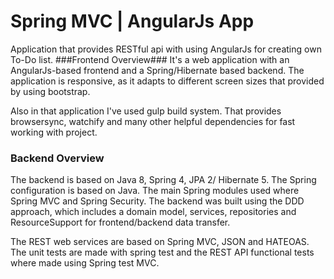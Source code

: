 
# Spring MVC | AngularJs App #
Application that provides RESTful api with using AngularJs for creating own To-Do list.
###Frontend Overview###
It's a web application with an AngularJs-based frontend and a Spring/Hibernate based backend. The application is responsive, as it adapts to different screen sizes that provided by using bootstrap.

Also in that application I've used gulp build system. That provides browsersync, watchify and many other helpful dependencies for fast working with project.

### Backend Overview #

The backend is based on Java 8, Spring 4, JPA 2/ Hibernate 5. 
The Spring configuration is based on Java. The main Spring modules used where Spring MVC and Spring Security. 
The backend was built using the DDD approach, which includes a domain model, services, repositories and ResourceSupport for frontend/backend data transfer.

The REST web services are based on Spring MVC, JSON and HATEOAS. The unit tests are made with spring test and the REST API functional tests where made using Spring test MVC.

